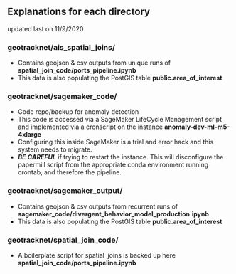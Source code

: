 ## Explanations for each directory
updated last on 11/9/2020

### geotracknet/ais_spatial_joins/

- Contains geojson & csv outputs from unique runs of __spatial_join_code/ports_pipeline.ipynb__
- This data is also populating the PostGIS table __public.area_of_interest__

### geotracknet/sagemaker_code/

- Code repo/backup for anomaly detection
- This code is accessed via a SageMaker LifeCycle Management script and implemented via a cronscript on the instance __anomaly-dev-ml-m5-4xlarge__
- Configuring this inside SageMaker is a trial and error hack and this system needs to migrate.
- ___BE CAREFUL___ if trying to restart the instance. This will disconfigure the papermill script from the appropriate conda environment running crontab, and therefore the pipeline.

### geotracknet/sagemaker_output/

- Contains geojson & csv outputs from recurrent runs of __sagemaker_code/divergent_behavior_model_production.ipynb__ 
- This data is also populating the PostGIS table __public.area_of_interest__

### geotracknet/spatial_join_code/

- A boilerplate script for spatial_joins is backed up here __spatial_join_code/ports_pipeline.ipynb__
